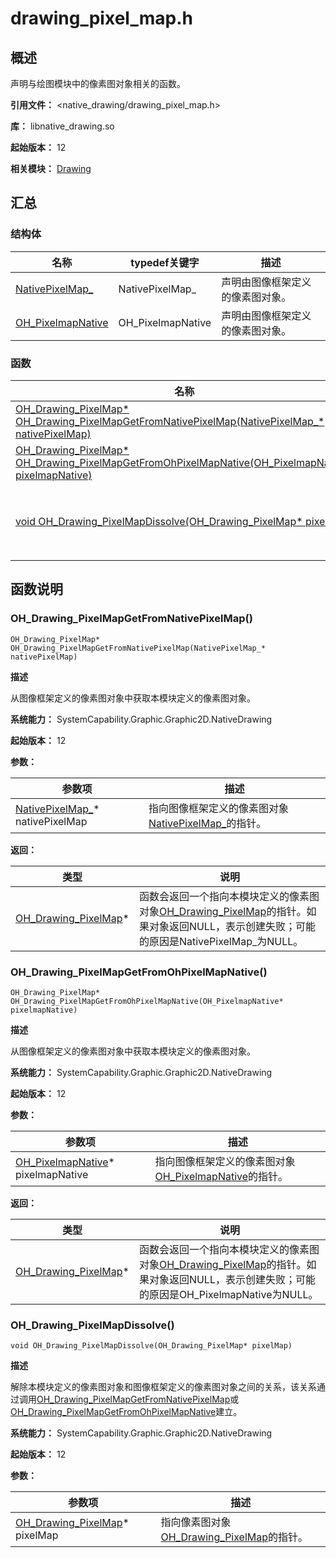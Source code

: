 # drawing_pixel_map.h

## 概述

声明与绘图模块中的像素图对象相关的函数。

**引用文件：** <native_drawing/drawing_pixel_map.h>

**库：** libnative_drawing.so

**起始版本：** 12

**相关模块：** [Drawing](capi-drawing.md)

## 汇总

### 结构体

| 名称 | typedef关键字 | 描述 |
| -- | -- | -- |
| [NativePixelMap_](capi-drawing-nativepixelmap-.md) | NativePixelMap_ | 声明由图像框架定义的像素图对象。 |
| [OH_PixelmapNative](capi-drawing-oh-pixelmapnative.md) | OH_PixelmapNative | 声明由图像框架定义的像素图对象。 |

### 函数

| 名称 | 描述 |
| -- | -- |
| [OH_Drawing_PixelMap* OH_Drawing_PixelMapGetFromNativePixelMap(NativePixelMap_* nativePixelMap)](#oh_drawing_pixelmapgetfromnativepixelmap) | 从图像框架定义的像素图对象中获取本模块定义的像素图对象。 |
| [OH_Drawing_PixelMap* OH_Drawing_PixelMapGetFromOhPixelMapNative(OH_PixelmapNative* pixelmapNative)](#oh_drawing_pixelmapgetfromohpixelmapnative) | 从图像框架定义的像素图对象中获取本模块定义的像素图对象。 |
| [void OH_Drawing_PixelMapDissolve(OH_Drawing_PixelMap* pixelMap)](#oh_drawing_pixelmapdissolve) | 解除本模块定义的像素图对象和图像框架定义的像素图对象之间的关系，该关系通过调用[OH_Drawing_PixelMapGetFromNativePixelMap](capi-drawing-pixel-map-h.md#oh_drawing_pixelmapgetfromnativepixelmap)或[OH_Drawing_PixelMapGetFromOhPixelMapNative](capi-drawing-pixel-map-h.md#oh_drawing_pixelmapgetfromohpixelmapnative)建立。 |

## 函数说明

### OH_Drawing_PixelMapGetFromNativePixelMap()

```
OH_Drawing_PixelMap* OH_Drawing_PixelMapGetFromNativePixelMap(NativePixelMap_* nativePixelMap)
```

**描述**

从图像框架定义的像素图对象中获取本模块定义的像素图对象。

**系统能力：** SystemCapability.Graphic.Graphic2D.NativeDrawing

**起始版本：** 12


**参数：**

| 参数项 | 描述 |
| -- | -- |
| [NativePixelMap_](capi-nativepixelmap-.md)* nativePixelMap | 指向图像框架定义的像素图对象[NativePixelMap_](capi-nativepixelmap-.md)的指针。 |

**返回：**

| 类型 | 说明 |
| -- | -- |
| [OH_Drawing_PixelMap](capi-drawing-oh-drawing-pixelmap.md)* | 函数会返回一个指向本模块定义的像素图对象[OH_Drawing_PixelMap](capi-drawing-oh-drawing-pixelmap.md)的指针。如果对象返回NULL，表示创建失败；可能的原因是NativePixelMap_为NULL。 |

### OH_Drawing_PixelMapGetFromOhPixelMapNative()

```
OH_Drawing_PixelMap* OH_Drawing_PixelMapGetFromOhPixelMapNative(OH_PixelmapNative* pixelmapNative)
```

**描述**

从图像框架定义的像素图对象中获取本模块定义的像素图对象。

**系统能力：** SystemCapability.Graphic.Graphic2D.NativeDrawing

**起始版本：** 12


**参数：**

| 参数项 | 描述 |
| -- | -- |
| [OH_PixelmapNative](capi-drawing-oh-pixelmapnative.md)* pixelmapNative | 指向图像框架定义的像素图对象[OH_PixelmapNative](capi-drawing-oh-pixelmapnative.md)的指针。 |

**返回：**

| 类型 | 说明 |
| -- | -- |
| [OH_Drawing_PixelMap](capi-drawing-oh-drawing-pixelmap.md)* | 函数会返回一个指向本模块定义的像素图对象[OH_Drawing_PixelMap](capi-drawing-oh-drawing-pixelmap.md)的指针。如果对象返回NULL，表示创建失败；可能的原因是OH_PixelmapNative为NULL。 |

### OH_Drawing_PixelMapDissolve()

```
void OH_Drawing_PixelMapDissolve(OH_Drawing_PixelMap* pixelMap)
```

**描述**

解除本模块定义的像素图对象和图像框架定义的像素图对象之间的关系，该关系通过调用[OH_Drawing_PixelMapGetFromNativePixelMap](capi-drawing-pixel-map-h.md#oh_drawing_pixelmapgetfromnativepixelmap)或[OH_Drawing_PixelMapGetFromOhPixelMapNative](capi-drawing-pixel-map-h.md#oh_drawing_pixelmapgetfromohpixelmapnative)建立。

**系统能力：** SystemCapability.Graphic.Graphic2D.NativeDrawing

**起始版本：** 12

**参数：**

| 参数项 | 描述 |
| -- | -- |
| [OH_Drawing_PixelMap](capi-drawing-oh-drawing-pixelmap.md)* pixelMap | 指向像素图对象[OH_Drawing_PixelMap](capi-drawing-oh-drawing-pixelmap.md)的指针。 |


